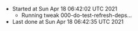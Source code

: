   - Started at Sun Apr 18 06:42:02 UTC 2021
    - Running tweak 000-do-test-refresh-deps...
  - Last done at Sun Apr 18 06:42:35 UTC 2021
